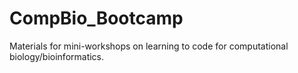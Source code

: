 # CompBio_Bootcamp
Materials for mini-workshops on learning to code for computational biology/bioinformatics. 
